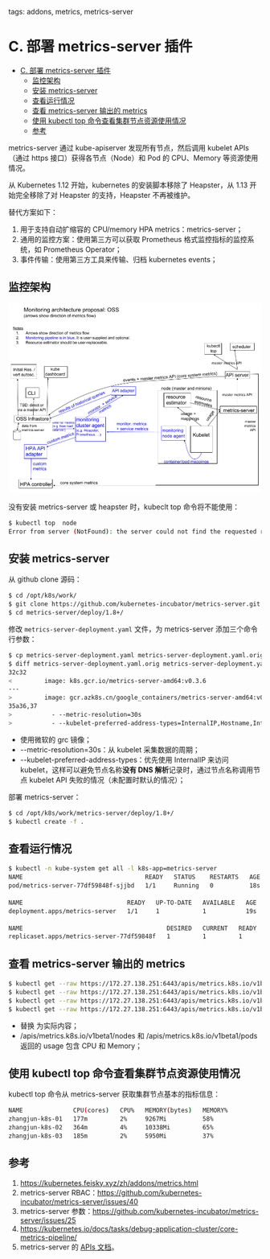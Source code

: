 tags: addons, metrics, metrics-server

# C. 部署 metrics-server 插件
<!-- TOC -->

- [C. 部署 metrics-server 插件](#c-部署-metrics-server-插件)
    - [监控架构](#监控架构)
    - [安装 metrics-server](#安装-metrics-server)
    - [查看运行情况](#查看运行情况)
    - [查看 metrics-server 输出的 metrics](#查看-metrics-server-输出的-metrics)
    - [使用 kubectl top 命令查看集群节点资源使用情况](#使用-kubectl-top-命令查看集群节点资源使用情况)
    - [参考](#参考)

<!-- /TOC -->

metrics-server 通过 kube-apiserver 发现所有节点，然后调用 kubelet APIs（通过 https 接口）获得各节点（Node）和 Pod 的 CPU、Memory 等资源使用情况。

从 Kubernetes 1.12 开始，kubernetes 的安装脚本移除了 Heapster，从 1.13 开始完全移除了对 Heapster 的支持，Heapster 不再被维护。

替代方案如下：

1. 用于支持自动扩缩容的 CPU/memory HPA metrics：metrics-server；
2. 通用的监控方案：使用第三方可以获取 Prometheus 格式监控指标的监控系统，如 Prometheus Operator；
3. 事件传输：使用第三方工具来传输、归档 kubernetes events；


## 监控架构

![monitoring_architecture.png](images/monitoring_architecture.png)

没有安装 metrics-server 或 heapster 时，kubeclt top 命令将不能使用：

``` bash
$ kubectl top  node
Error from server (NotFound): the server could not find the requested resource (get services http:heapster:)
```

## 安装 metrics-server

从 github clone 源码：

``` bash
$ cd /opt/k8s/work/
$ git clone https://github.com/kubernetes-incubator/metrics-server.git
$ cd metrics-server/deploy/1.8+/
```

修改 `metrics-server-deployment.yaml` 文件，为 metrics-server 添加三个命令行参数：

``` bash
$ cp metrics-server-deployment.yaml metrics-server-deployment.yaml.orig
$ diff metrics-server-deployment.yaml.orig metrics-server-deployment.yaml
32c32
<         image: k8s.gcr.io/metrics-server-amd64:v0.3.6
---
>         image: gcr.azk8s.cn/google_containers/metrics-server-amd64:v0.3.6
35a36,37
>           - --metric-resolution=30s
>           - --kubelet-preferred-address-types=InternalIP,Hostname,InternalDNS,ExternalDNS,ExternalIP
```
+ 使用微软的 grc 镜像；
+ --metric-resolution=30s：从 kubelet 采集数据的周期；
+ --kubelet-preferred-address-types：优先使用 InternalIP 来访问 kubelet，这样可以避免节点名称**没有 DNS 解析**记录时，通过节点名称调用节点 kubelet API 失败的情况（未配置时默认的情况）；

部署 metrics-server：

``` bash
$ cd /opt/k8s/work/metrics-server/deploy/1.8+/
$ kubectl create -f .
```

## 查看运行情况

``` bash
$ kubectl -n kube-system get all -l k8s-app=metrics-server
NAME                                  READY   STATUS    RESTARTS   AGE
pod/metrics-server-77df59848f-sjjbd   1/1     Running   0          18s

NAME                             READY   UP-TO-DATE   AVAILABLE   AGE
deployment.apps/metrics-server   1/1     1            1           19s

NAME                                        DESIRED   CURRENT   READY   AGE
replicaset.apps/metrics-server-77df59848f   1         1         1       19s
```

## 查看 metrics-server 输出的 metrics

```bash
$ kubectl get --raw https://172.27.138.251:6443/apis/metrics.k8s.io/v1beta1/nodes | jq .
$ kubectl get --raw https://172.27.138.251:6443/apis/metrics.k8s.io/v1beta1/pods | jq .
$ kubectl get --raw https://172.27.138.251:6443/apis/metrics.k8s.io/v1beta1/nodes/<node-name> | jq .
$ kubectl get --raw https://172.27.138.251:6443/apis/metrics.k8s.io/v1beta1/namespace/<namespace-name>/pods/<pod-name> | jq .
```
+ 替换 <xxx> 为实际内容；
+ /apis/metrics.k8s.io/v1beta1/nodes 和 /apis/metrics.k8s.io/v1beta1/pods 返回的 usage 包含 CPU 和 Memory；

## 使用 kubectl top 命令查看集群节点资源使用情况

kubectl top 命令从 metrics-server 获取集群节点基本的指标信息：

``` bash
NAME              CPU(cores)   CPU%   MEMORY(bytes)   MEMORY%   
zhangjun-k8s-01   177m         2%     9267Mi          58%       
zhangjun-k8s-02   364m         4%     10338Mi         65%       
zhangjun-k8s-03   185m         2%     5950Mi          37%   
```

## 参考

1. https://kubernetes.feisky.xyz/zh/addons/metrics.html
2. metrics-server RBAC：https://github.com/kubernetes-incubator/metrics-server/issues/40
3. metrics-server 参数：https://github.com/kubernetes-incubator/metrics-server/issues/25
4. https://kubernetes.io/docs/tasks/debug-application-cluster/core-metrics-pipeline/
5. metrics-server 的 [APIs 文档](https://github.com/kubernetes/community/blob/master/contributors/design-proposals/instrumentation/resource-metrics-api.md)。